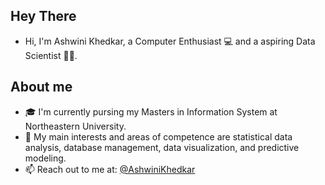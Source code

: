 ## Hey There

- Hi, I'm Ashwini Khedkar, a Computer Enthusiast 💻 and a aspiring Data Scientist 👨‍💻. 


## About me

- 🎓 I'm currently pursing my Masters in Information System at Northeastern University.
- 🌱 My main interests and areas of competence are statistical data analysis, database management, data visualization, and predictive modeling.
- 📫 Reach out to me at: [@AshwiniKhedkar](https://www.linkedin.com/in/ashwini-khedkar-3880b0127/)
